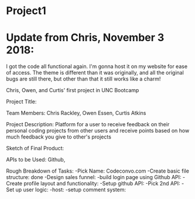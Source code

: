 # Project1

# Update from Chris, November 3 2018:
I got the code all functional again. I'm gonna host it on my website for ease of access. The theme is different than it was originally, and all the original bugs are still there, but other than that it still works like a charm!

Chris, Owen, and Curtis' first project in UNC Bootcamp

Project Title: 

Team Members: Chris Rackley, Owen Essen, Curtis Atkins

Project Description: Platform for a user to receive feedback on their personal coding projects from other users and receive points based on how much feedback you give to other's projects

Sketch of Final Product:

APIs to be Used: Github, 

Rough Breakdown of Tasks:
-Pick Name: Codeconvo.com 
-Create basic file structure: done
-Design sales funnel: 
-build login page using Github API:
-Create profile layout and functionality:
-Setup github API:
-Pick 2nd API:
-Set up user logic:
-host:
-setup comment system: 

